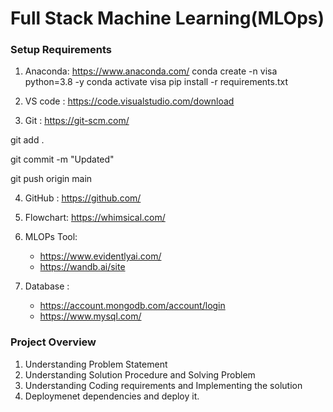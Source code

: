 # Full Stack Machine Learning(MLOps)

### Setup Requirements
1. Anaconda: https://www.anaconda.com/
conda create -n visa python=3.8 -y
conda activate visa
pip install -r requirements.txt

2. VS code : https://code.visualstudio.com/download
3. Git : https://git-scm.com/

git add .

git commit -m "Updated"

git push origin main

4. GitHub : https://github.com/
5. Flowchart: https://whimsical.com/
6. MLOPs Tool: 
   - https://www.evidentlyai.com/
   - https://wandb.ai/site

7. Database : 
   - https://account.mongodb.com/account/login
   - https://www.mysql.com/

### Project Overview
1. Understanding Problem Statement
2. Understanding Solution Procedure and Solving Problem
3. Understanding Coding requirements and Implementing the solution
4. Deploymenet dependencies and deploy it.